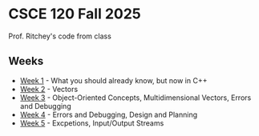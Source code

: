 # CSCE 120 Fall 2025
Prof. Ritchey's code from class

## Weeks
* [Week 1](week1) - What you should already know, but now in C++
* [Week 2](week2) - Vectors
* [Week 3](week3) - Object-Oriented Concepts, Multidimensional Vectors, Errors and Debugging
* [Week 4](week4) - Errors and Debugging, Design and Planning
* [Week 5](week5) - Excpetions, Input/Output Streams
